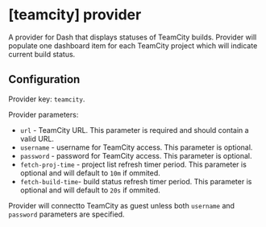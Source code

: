 # [teamcity] provider

A provider for Dash that displays statuses of TeamCity builds.
Provider will populate one dashboard item for each TeamCity project which will indicate current build status.

## Configuration

Provider key: `teamcity`.

Provider parameters:

* `url`   - TeamCity URL. This parameter is required and should contain a valid URL.
* `username`        - username for TeamCity access. This parameter is optional.
* `password`        - password for TeamCity access. This parameter is optional.
* `fetch-proj-time` - project list refresh timer period. This parameter is optional and will default to `10m` if ommited.
* `fetch-build-time`- build status refresh timer period. This parameter is optional and will default to `20s` if ommited.

Provider will connectto TeamCity as guest unless both `username` and `password` parameters are specified.